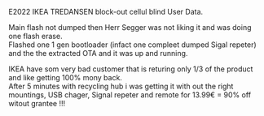 E2022 IKEA TREDANSEN block-out cellul blind User Data.  
  
Main flash not dumped then Herr Segger was not liking it and was doing one flash erase.  
Flashed one 1 gen bootloader (infact one compleet dumped Sigal repeter) and the the extracted OTA and it was up and running.  

IKEA have som very bad customer that is returing only 1/3 of the product and like getting 100% mony back.  
After 5 minutes with recycling hub i was getting it with out the right mountings, USB chager, Signal repeter and remote for 13.99€ = 90% off witout grantee !!!
